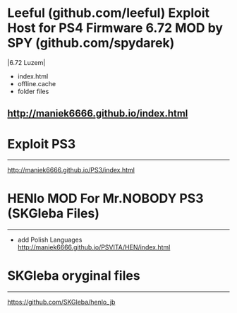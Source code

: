 # Leeful (github.com/leeful) Exploit Host for PS4 Firmware 6.72 MOD by SPY (github.com/spydarek)
|6.72 Luzem|
- index.html
- offline.cache
- folder files


http://maniek6666.github.io/index.html
-----


# Exploit PS3
-----

http://maniek6666.github.io/PS3/index.html


# HENlo MOD For Mr.NOBODY PS3 (SKGleba Files)
-----
- add Polish Languages
http://maniek6666.github.io/PSVITA/HEN/index.html


# SKGleba oryginal files
-----
 https://github.com/SKGleba/henlo_jb

